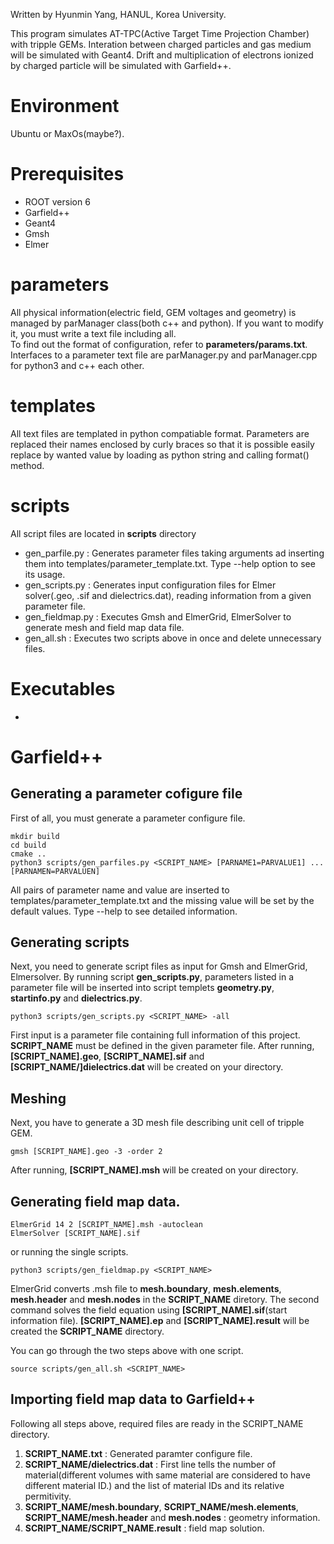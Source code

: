 Written by Hyunmin Yang, HANUL, Korea University.

This program simulates AT-TPC(Active Target Time Projection Chamber) with tripple GEMs.
Interation between charged particles and gas medium will be simulated with Geant4.
Drift and multiplication of electrons ionized by charged particle will be simulated with Garfield++.

# Environment
Ubuntu or MaxOs(maybe?).

# Prerequisites
- ROOT version 6  
- Garfield++  
- Geant4  
- Gmsh  
- Elmer

# parameters
All physical information(electric field, GEM voltages and geometry) is managed by parManager class(both c++ and python).
If you want to modify it, you must write a text file including all.</br>
To find out the format of configuration, refer to **parameters/params.txt**. Interfaces to a parameter text file are parManager.py and parManager.cpp for python3 and c++ each other.

# templates
All text files are templated in python compatiable format. Parameters are replaced their names enclosed by curly braces so that it is possible easily replace by wanted value by loading as python string and calling format() method. 

# scripts
All script files are located in **scripts** directory
- gen_parfile.py    :   Generates parameter files taking arguments ad inserting them into templates/parameter_template.txt. Type --help option to see its usage.
- gen_scripts.py    :   Generates input configuration files for Elmer solver(.geo, .sif and dielectrics.dat), reading information from a given parameter file.
- gen_fieldmap.py   :   Executes Gmsh and ElmerGrid, ElmerSolver to generate mesh and field map data file.
- gen_all.sh        :   Executes two scripts above in once and delete unnecessary files.

# Executables
- 

# Garfield++

## Generating a parameter cofigure file
First of all, you must generate a parameter configure file.
```
mkdir build
cd build
cmake ..
python3 scripts/gen_parfiles.py <SCRIPT_NAME> [PARNAME1=PARVALUE1] ... [PARNAMEN=PARVALUEN]
```
All pairs of parameter name and value are inserted to templates/parameter_template.txt and the missing value will be set by the default values.
Type --help to see detailed information.

## Generating scripts
Next, you need to generate script files as input for Gmsh and ElmerGrid, Elmersolver.
By running script **gen_scripts.py**, parameters listed in a parameter file will be inserted into script templets **geometry.py**, **startinfo.py** and **dielectrics.py**.
```
python3 scripts/gen_scripts.py <SCRIPT_NAME> -all
```
First input is a parameter file containing full information of this project. **SCRIPT_NAME** must be defined in the given parameter file.
After running, **[SCRIPT_NAME].geo**, **[SCRIPT_NAME].sif** and **[SCRIPT_NAME/]dielectrics.dat** will be created on your directory.
## Meshing
Next, you have to generate a 3D mesh file describing unit cell of tripple GEM.
```
gmsh [SCRIPT_NAME].geo -3 -order 2
```
After running, **[SCRIPT_NAME].msh** will be created on your directory.
## Generating field map data.
```
ElmerGrid 14 2 [SCRIPT_NAME].msh -autoclean
ElmerSolver [SCRIPT_NAME].sif
```
or running the single scripts.
```
python3 scripts/gen_fieldmap.py <SCRIPT_NAME>
```
ElmerGrid converts .msh file to **mesh.boundary**, **mesh.elements**, **mesh.header** and **mesh.nodes** in the **SCRIPT_NAME** diretory. The second command solves the field equation using **[SCRIPT_NAME].sif**(start information file).
**[SCRIPT_NAME].ep** and **[SCRIPT_NAME].result** will be created the **SCRIPT_NAME** directory.

You can go through the two steps above with one script.
```
source scripts/gen_all.sh <SCRIPT_NAME>
```
## Importing field map data to Garfield++
Following all steps above, required files are ready in the SCRIPT_NAME directory.
1. **SCRIPT_NAME.txt** : Generated paramter configure file.
2. **SCRIPT_NAME/dielectrics.dat** : First line tells the number of material(different volumes with same material are considered to have different material ID.) and the list of material IDs and its relative permitivity.
3. **SCRIPT_NAME/mesh.boundary**, **SCRIPT_NAME/mesh.elements**, **SCRIPT_NAME/mesh.header** and **mesh.nodes** : geometry information.
4. **SCRIPT_NAME/SCRIPT_NAME.result** : field map solution.